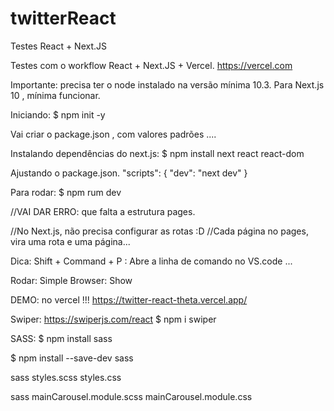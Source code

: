 # twitterReact
Testes React + Next.JS

Testes com o workflow React + Next.JS + Vercel.
https://vercel.com 

Importante: precisa ter o node instalado na versão mínima 10.3.
Para Next.js 10 , mínima funcionar.

Iniciando:
$ npm init -y

Vai criar o package.json , com valores padrões .... 

Instalando dependências do next.js:
$ npm install next react react-dom 

Ajustando o package.json.
"scripts": {
    "dev": "next dev"
  }

Para rodar:
$ npm rum dev 

//VAI DAR ERRO: que falta a estrutura pages.

//No Next.js, não precisa configurar as rotas :D 
//Cada página no pages, vira uma rota e uma página...

Dica:
Shift + Command + P : Abre a linha de comando no VS.code ...

Rodar: Simple Browser: Show 

DEMO: no vercel !!!
https://twitter-react-theta.vercel.app/

Swiper:
https://swiperjs.com/react
$ npm i swiper

SASS:
$ npm install sass

$ npm install --save-dev sass

sass styles.scss styles.css

sass mainCarousel.module.scss mainCarousel.module.css